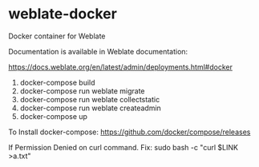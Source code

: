 # weblate-docker

Docker container for Weblate

Documentation is available in Weblate documentation:

https://docs.weblate.org/en/latest/admin/deployments.html#docker 

1. docker-compose build
2. docker-compose run weblate migrate
3. docker-compose run weblate collectstatic
4. docker-compose run weblate createadmin
5. docker-compose up

To Install docker-compose:
https://github.com/docker/compose/releases

If Permission Denied on curl command. Fix:
sudo bash -c "curl $LINK >a.txt"

